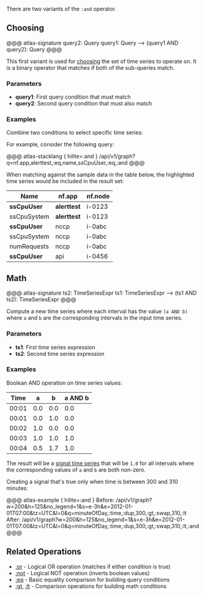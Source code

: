 
There are two variants of the `:and` operator.

## Choosing

@@@ atlas-signature
query2: Query
query1: Query
-->
(query1 AND query2): Query
@@@

This first variant is used for [choosing](../tutorial.md#choosing) the set of time series to
operate on. It is a binary operator that matches if both of the sub-queries match.

### Parameters

* **query1**: First query condition that must match
* **query2**: Second query condition that must also match

### Examples

Combine two conditions to select specific time series:

For example, consider the following query:

@@@ atlas-stacklang { hilite=:and }
/api/v1/graph?q=nf.app,alerttest,:eq,name,ssCpuUser,:eq,:and
@@@

When matching against the sample data in the table below, the highlighted time series would be
included in the result set:

<table>
  <thead>
  <th>Name</th><th>nf.app</th><th>nf.node</th>
  </thead>
  <tbody>
  <tr class="atlas-hilite">
    <td><strong>ssCpuUser</strong></td>
    <td><strong>alerttest</strong></td>
    <td>i-0123</td>
  </tr><tr>
    <td>ssCpuSystem</td>
    <td><strong>alerttest</strong></td>
    <td>i-0123</td>
  </tr><tr>
    <td><strong>ssCpuUser</strong></td>
    <td>nccp</td>
    <td>i-0abc</td>
  </tr><tr>
    <td>ssCpuSystem</td>
    <td>nccp</td>
    <td>i-0abc</td>
  </tr><tr>
    <td>numRequests</td>
    <td>nccp</td>
    <td>i-0abc</td>
  </tr><tr>
    <td><strong>ssCpuUser</strong></td>
    <td>api</td>
    <td>i-0456</td>
  </tr>
  </tbody>
</table>

## Math

@@@ atlas-signature
ts2: TimeSeriesExpr
ts1: TimeSeriesExpr
-->
(ts1 AND ts2): TimeSeriesExpr
@@@

Compute a new time series where each interval has the value `(a AND b)` where `a`
and `b` are the corresponding intervals in the input time series.

### Parameters

* **ts1**: First time series expression
* **ts2**: Second time series expression

### Examples

Boolean AND operation on time series values:

| **Time** | **a** | **b** | **a AND b** |
|----------|-------|-------|-------------|
|  00:01   | 0.0   |  0.0  |  0.0        |
|  00:01   | 0.0   |  1.0  |  0.0        |
|  00:02   | 1.0   |  0.0  |  0.0        |
|  00:03   | 1.0   |  1.0  |  1.0        |
|  00:04   | 0.5   |  1.7  |  1.0        |

The result will be a [signal time series](../alerting-expressions.md#signal-line) that will
be `1.0` for all intervals where the corresponding values of `a` and `b` are both non-zero.

Creating a signal that's true only when time is between 300 and 310 minutes:

@@@ atlas-example { hilite=:and }
Before: /api/v1/graph?w=200&h=125&no_legend=1&s=e-3h&e=2012-01-01T07:00&tz=UTC&l=0&q=minuteOfDay,:time,:dup,300,:gt,:swap,310,:lt
After: /api/v1/graph?w=200&h=125&no_legend=1&s=e-3h&e=2012-01-01T07:00&tz=UTC&l=0&q=minuteOfDay,:time,:dup,300,:gt,:swap,310,:lt,:and
@@@

## Related Operations

* [:or](or.md) - Logical OR operation (matches if either condition is true)
* [:not](not.md) - Logical NOT operation (inverts boolean values)
* [:eq](eq.md) - Basic equality comparison for building query conditions
* [:gt](gt.md), [:lt](lt.md) - Comparison operations for building math conditions
